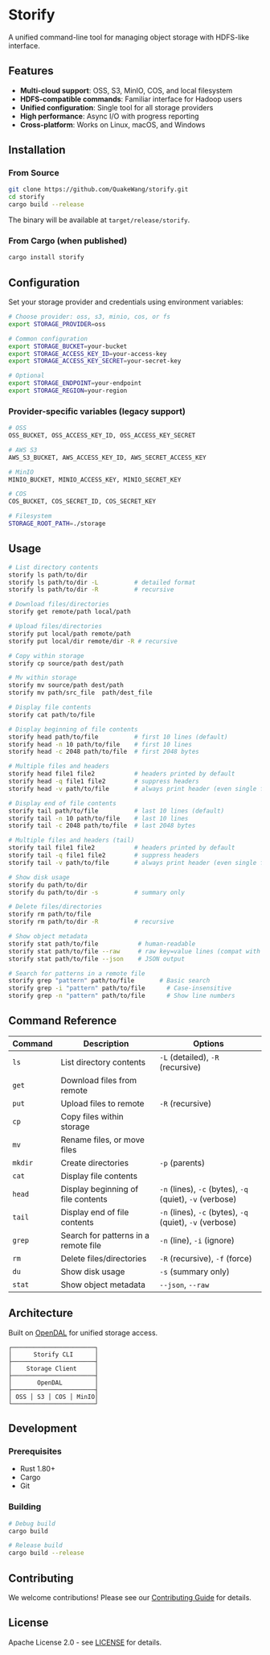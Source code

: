# Storify

A unified command-line tool for managing object storage with HDFS-like interface.

## Features

- **Multi-cloud support**: OSS, S3, MinIO, COS, and local filesystem
- **HDFS-compatible commands**: Familiar interface for Hadoop users
- **Unified configuration**: Single tool for all storage providers
- **High performance**: Async I/O with progress reporting
- **Cross-platform**: Works on Linux, macOS, and Windows

## Installation

### From Source

```bash
git clone https://github.com/QuakeWang/storify.git
cd storify
cargo build --release
```

The binary will be available at `target/release/storify`.

### From Cargo (when published)

```bash
cargo install storify
```

## Configuration

Set your storage provider and credentials using environment variables:

```bash
# Choose provider: oss, s3, minio, cos, or fs
export STORAGE_PROVIDER=oss

# Common configuration
export STORAGE_BUCKET=your-bucket
export STORAGE_ACCESS_KEY_ID=your-access-key
export STORAGE_ACCESS_KEY_SECRET=your-secret-key

# Optional
export STORAGE_ENDPOINT=your-endpoint
export STORAGE_REGION=your-region
```

### Provider-specific variables (legacy support)

```bash
# OSS
OSS_BUCKET, OSS_ACCESS_KEY_ID, OSS_ACCESS_KEY_SECRET

# AWS S3  
AWS_S3_BUCKET, AWS_ACCESS_KEY_ID, AWS_SECRET_ACCESS_KEY

# MinIO
MINIO_BUCKET, MINIO_ACCESS_KEY, MINIO_SECRET_KEY

# COS
COS_BUCKET, COS_SECRET_ID, COS_SECRET_KEY

# Filesystem
STORAGE_ROOT_PATH=./storage
```

## Usage

```bash
# List directory contents
storify ls path/to/dir
storify ls path/to/dir -L          # detailed format
storify ls path/to/dir -R          # recursive

# Download files/directories  
storify get remote/path local/path

# Upload files/directories
storify put local/path remote/path
storify put local/dir remote/dir -R # recursive

# Copy within storage
storify cp source/path dest/path

# Mv within storage
storify mv source/path dest/path
storify mv path/src_file  path/dest_file

# Display file contents
storify cat path/to/file

# Display beginning of file contents
storify head path/to/file          # first 10 lines (default)
storify head -n 10 path/to/file    # first 10 lines
storify head -c 2048 path/to/file  # first 2048 bytes

# Multiple files and headers
storify head file1 file2           # headers printed by default
storify head -q file1 file2        # suppress headers
storify head -v path/to/file       # always print header (even single file)

# Display end of file contents
storify tail path/to/file          # last 10 lines (default)
storify tail -n 10 path/to/file    # last 10 lines
storify tail -c 2048 path/to/file  # last 2048 bytes

# Multiple files and headers (tail)
storify tail file1 file2           # headers printed by default
storify tail -q file1 file2        # suppress headers
storify tail -v path/to/file       # always print header (even single file)

# Show disk usage
storify du path/to/dir
storify du path/to/dir -s          # summary only

# Delete files/directories
storify rm path/to/file
storify rm path/to/dir -R          # recursive

# Show object metadata
storify stat path/to/file           # human-readable
storify stat path/to/file --raw     # raw key=value lines (compat with opendal-mkdir)
storify stat path/to/file --json    # JSON output

# Search for patterns in a remote file
storify grep "pattern" path/to/file       # Basic search
storify grep -i "pattern" path/to/file      # Case-insensitive
storify grep -n "pattern" path/to/file      # Show line numbers
```

## Command Reference

| Command | Description | Options |
|---------|-------------|---------|
| `ls` | List directory contents | `-L` (detailed), `-R` (recursive) |
| `get` | Download files from remote | |
| `put` | Upload files to remote | `-R` (recursive) |
| `cp` | Copy files within storage | |
| `mv` | Rename files, or move files | |
| `mkdir` | Create directories | `-p` (parents) |
| `cat` | Display file contents | |
| `head` | Display beginning of file contents | `-n` (lines), `-c` (bytes), `-q` (quiet), `-v` (verbose) |
| `tail` | Display end of file contents | `-n` (lines), `-c` (bytes), `-q` (quiet), `-v` (verbose)|
| `grep` | Search for patterns in a remote file | `-n` (line), `-i` (ignore)|
| `rm` | Delete files/directories | `-R` (recursive), `-f` (force) |
| `du` | Show disk usage | `-s` (summary only) |
| `stat` | Show object metadata | `--json`, `--raw` |

## Architecture

Built on [OpenDAL](https://github.com/apache/opendal) for unified storage access.

```
┌───────────────────────┐
│      Storify CLI      │
├───────────────────────┤
│    Storage Client     │
├───────────────────────┤
│       OpenDAL         │
├───────────────────────┤
│ OSS │ S3 │ COS │ MinIO│
└───────────────────────┘
```

## Development

### Prerequisites

- Rust 1.80+
- Cargo
- Git

### Building

```bash
# Debug build
cargo build

# Release build
cargo build --release
```

## Contributing

We welcome contributions! Please see our [Contributing Guide](CONTRIBUTING.md) for details.

## License

Apache License 2.0 - see [LICENSE](LICENSE) for details.
